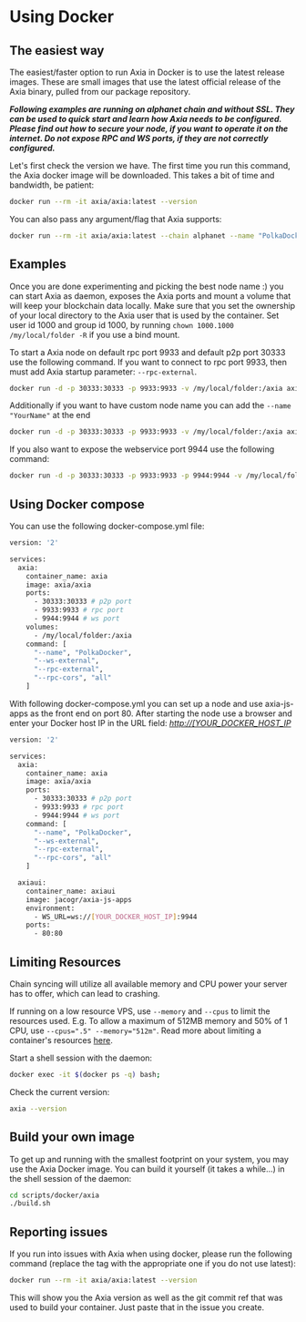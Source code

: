 # Using Docker

## The easiest way

The easiest/faster option to run Axia in Docker is to use the latest release images. These are small images that use the latest official release of the Axia binary, pulled from our package repository.

**_Following examples are running on alphanet chain and without SSL. They can be used to quick start and learn how Axia needs to be configured. Please find out how to secure your node, if you want to operate it on the internet. Do not expose RPC and WS ports, if they are not correctly configured._**

Let's first check the version we have. The first time you run this command, the Axia docker image will be downloaded. This takes a bit of time and bandwidth, be patient:

```bash
docker run --rm -it axia/axia:latest --version
```

You can also pass any argument/flag that Axia supports:

```bash
docker run --rm -it axia/axia:latest --chain alphanet --name "PolkaDocker"
```

## Examples

Once you are done experimenting and picking the best node name :) you can start Axia as daemon, exposes the Axia ports and mount a volume that will keep your blockchain data locally. Make sure that you set the ownership of your local directory to the Axia user that is used by the container. Set user id 1000 and group id 1000, by running `chown 1000.1000 /my/local/folder -R` if you use a bind mount.

To start a Axia node on default rpc port 9933 and default p2p port 30333 use the following command. If you want to connect to rpc port 9933, then must add Axia startup parameter: `--rpc-external`.

```bash
docker run -d -p 30333:30333 -p 9933:9933 -v /my/local/folder:/axia axia/axia:latest --chain alphanet --rpc-external --rpc-cors all
```

Additionally if you want to have custom node name you can add the `--name "YourName"` at the end

```bash
docker run -d -p 30333:30333 -p 9933:9933 -v /my/local/folder:/axia axia/axia:latest --chain alphanet --rpc-external --rpc-cors all --name "PolkaDocker"
```

If you also want to expose the webservice port 9944 use the following command:

```bash
docker run -d -p 30333:30333 -p 9933:9933 -p 9944:9944 -v /my/local/folder:/axia axia/axia:latest --chain alphanet --ws-external --rpc-external --rpc-cors all --name "PolkaDocker"
```

## Using Docker compose

You can use the following docker-compose.yml file:

```bash
version: '2'

services:
  axia:
    container_name: axia
    image: axia/axia
    ports:
      - 30333:30333 # p2p port
      - 9933:9933 # rpc port
      - 9944:9944 # ws port
    volumes:
      - /my/local/folder:/axia
    command: [
      "--name", "PolkaDocker",
      "--ws-external",
      "--rpc-external",
      "--rpc-cors", "all"
    ]
```

With following docker-compose.yml you can set up a node and use axia-js-apps as the front end on port 80. After starting the node use a browser and enter your Docker host IP in the URL field: _<http://[YOUR_DOCKER_HOST_IP>_

```bash
version: '2'

services:
  axia:
    container_name: axia
    image: axia/axia
    ports:
      - 30333:30333 # p2p port
      - 9933:9933 # rpc port
      - 9944:9944 # ws port
    command: [
      "--name", "PolkaDocker",
      "--ws-external",
      "--rpc-external",
      "--rpc-cors", "all"
    ]

  axiaui:
    container_name: axiaui
    image: jacogr/axia-js-apps
    environment:
      - WS_URL=ws://[YOUR_DOCKER_HOST_IP]:9944
    ports:
      - 80:80
```

## Limiting Resources

Chain syncing will utilize all available memory and CPU power your server has to offer, which can lead to crashing.

If running on a low resource VPS, use `--memory` and `--cpus` to limit the resources used. E.g. To allow a maximum of 512MB memory and 50% of 1 CPU, use `--cpus=".5" --memory="512m"`. Read more about limiting a container's resources [here](https://docs.docker.com/config/containers/resource_constraints).

Start a shell session with the daemon:

```bash
docker exec -it $(docker ps -q) bash;
```

Check the current version:

```bash
axia --version
```

## Build your own image

To get up and running with the smallest footprint on your system, you may use the Axia Docker image.
You can build it yourself (it takes a while...) in the shell session of the daemon:

```bash
cd scripts/docker/axia
./build.sh
```

## Reporting issues

If you run into issues with Axia when using docker, please run the following command
(replace the tag with the appropriate one if you do not use latest):

```bash
docker run --rm -it axia/axia:latest --version
```

This will show you the Axia version as well as the git commit ref that was used to build your container.
Just paste that in the issue you create.
